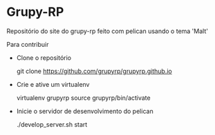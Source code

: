 Grupy-RP
========

Repositório do site do grupy-rp feito com pelican usando o tema 'Malt'

Para contribuir

* Clone o repositório


    git clone https://github.com/grupyrp/grupyrp.github.io

* Crie e ative um virtualenv


    virtualenv grupyrp
    source grupyrp/bin/activate

* Inicie o servidor de desenvolvimento do pelican


    ./develop_server.sh start
